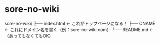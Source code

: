# sore-no-wiki
sore-no-wiki/
├── index.html  ← これがトップページになる！
├── CNAME       ← これにドメイン名を書く（例：sore-no-wiki.com）
└── README.md   ← （あってもなくてもOK）
